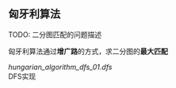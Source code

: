 ## 匈牙利算法

TODO: 二分图匹配的问题描述

匈牙利算法通过**增广路**的方式，求二分图的**最大匹配**

*hungarian_algorithm_dfs_01.dfs*  
DFS实现